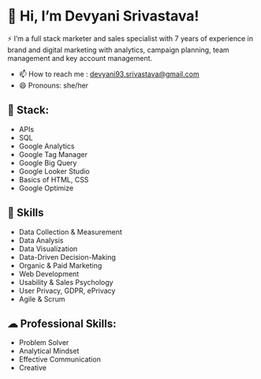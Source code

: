 # 👋 Hi, I’m Devyani Srivastava!
⚡ I’m a full stack marketer and sales specialist with 7 years of experience in brand and digital marketing with analytics, campaign planning, team management and key account management.

- 📫 How to reach me : devyani93.srivastava@gmail.com
- 😄 Pronouns: she/her

##  🔌 Stack:
- APIs
- SQL
- Google Analytics
- Google Tag Manager
- Google Big Query
- Google Looker Studio
- Basics of HTML, CSS
- Google Optimize

## 👜 Skills 
- Data Collection & Measurement
- Data Analysis
- Data Visualization
- Data-Driven Decision-Making
- Organic & Paid Marketing
- Web Development
- Usability & Sales Psychology
- User Privacy, GDPR, ePrivacy
- Agile & Scrum

## ☁ Professional Skills:
- Problem Solver
- Analytical Mindset
- Effective Communication
- Creative

